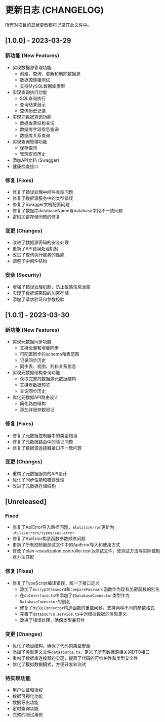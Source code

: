 # 更新日志 (CHANGELOG)

所有对项目的显著更改都将记录在此文件中。

## [1.0.0] - 2023-03-29

### 新功能 (New Features)

- 实现数据源管理功能
  - 创建、查询、更新和删除数据源
  - 数据源连接测试
  - 支持MySQL数据库类型
- 实现查询执行功能
  - SQL查询执行
  - 查询结果展示
  - 查询历史记录
- 实现元数据查询功能
  - 数据库表结构查询
  - 数据库字段信息查询
  - 数据库关系查询
- 实现查询管理功能
  - 保存查询
  - 管理查询历史
- 添加API文档 (Swagger)
- 健康检查接口

### 修复 (Fixes)

- 修复了错误处理中间件类型问题
- 修复了数据源服务中的类型错误
- 修复了Swagger文档配置问题
- 修复了数据库databaseName与database字段不一致问题
- 密码加密存储问题的修复

### 变更 (Changes)

- 改进了数据源密码的安全处理
- 更新了API错误处理机制
- 改进了查询执行服务的性能
- 调整了中间件结构

### 安全 (Security)

- 增强了错误处理机制，防止敏感信息泄露
- 实现了数据源密码的加密存储
- 添加了请求验证和参数校验

## [1.0.1] - 2023-03-30

### 新功能 (New Features)

- 实现元数据同步功能
  - 支持全量和增量同步
  - 可配置同步的schema和表范围
  - 记录同步历史
  - 同步表、视图、列和关系信息
- 实现元数据结构查询功能
  - 获取完整的数据源元数据结构
  - 支持表数据预览
  - 查询同步历史
- 优化元数据API路由设计
  - 简化路由结构
  - 添加详细参数验证

### 修复 (Fixes)

- 修复了元数据控制器中的类型错误
- 修复了元数据路由中的验证问题
- 修复了数据源连接器接口不一致问题

### 变更 (Changes)

- 重构了元数据服务的API设计
- 优化了同步性能和错误处理
- 改进了元数据存储结构

## [Unreleased]

### Fixed
- 修复了ApiError导入路径问题，从`utils/error`更新为`utils/errors/types/api-error`
- 修复了ApiError构造函数参数顺序问题
- 更新了所有控制器测试文件中的ApiError导入和使用方式
- 修改了plan-visualization.controller.test.js测试文件，使测试方法与实际控制器方法匹配

### 修复 (Fixes)

- 修复了TypeScript编译错误，统一了接口定义
  - 添加了`encryptPassword`和`comparePassword`函数作为现有加密函数的别名
  - 在`dbInterface.ts`中添加了`IDatabaseConnector`类型作为`DatabaseConnector`的别名
  - 修复了`MySQLConnector`构造函数的重载问题，支持两种不同的参数格式
  - 完善了`datasource.service.ts`中对模拟数据的类型定义
  - 改进了错误处理，确保类型兼容性

### 变更 (Changes)

- 优化了项目结构，确保了代码的类型安全
- 添加了类型定义文件`datasource.ts`，定义了所有数据源相关的DTO接口
- 重构了数据库连接器的实现，提高了代码的可维护性和类型安全性
- 优化了模拟数据模式，方便开发和测试

### 待实现功能

- 用户认证和授权
- 数据可视化功能
- 数据导出功能
- 定时查询功能
- 完整的测试用例